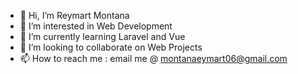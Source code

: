 - 👋 Hi, I’m Reymart Montana
- 👀 I’m interested in Web Development
- 🌱 I’m currently learning Laravel and Vue
- 💞️ I’m looking to collaborate on Web Projects
- 📫 How to reach me : email me @ montanaeymart06@gmail.com

<!---
RDMontana06/RDMontana06 is a ✨ special ✨ repository because its `README.md` (this file) appears on your GitHub profile.
You can click the Preview link to take a look at your changes.
--->
